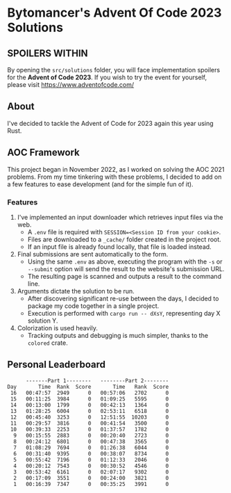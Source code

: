# Bytomancer's Advent Of Code 2023 Solutions

## SPOILERS WITHIN

By opening the `src/solutions` folder,
you will face implementation spoilers for the **Advent of Code 2023**.
If you wish to try the event for yourself,
please visit https://www.adventofcode.com/

## About

I've decided to tackle the Advent of Code for 2023 again this year using Rust.

## AOC Framework

This project began in November 2022,
as I worked on solving the AOC 2021 problems.
From my time tinkering with these problems,
I decided to add on a few features to ease development
(and for the simple fun of it).

### Features

1. I've implemented an input downloader which retrieves input files via the web.
   - A `.env` file is required with `SESSION=<Session ID from your cookie>`.
   - Files are downloaded to a `_cache/` folder created in the project root.
   - If an input file is already found locally, that file is loaded instead.
2. Final submissions are sent automatically to the form.
   - Using the same `.env` as above,
     executing the program with the `-s` or `--submit`
     option will send the result to the website's submission URL.
   - The resulting page is scanned and outputs a result to the command line.
3. Arguments dictate the solution to be run.
   - After discovering significant re-use between the days,
     I decided to package my code together in a single project.
   - Execution is performed with `cargo run -- dXsY`,
     representing day X solution Y.
4. Colorization is used heavily.
   - Tracking outputs and debugging is much simpler,
     thanks to the `colored` crate.

## Personal Leaderboard

```
      -------Part 1--------   --------Part 2--------
Day       Time  Rank  Score       Time   Rank  Score
 16   00:47:57  2949      0   00:57:06   2702      0
 15   00:11:25  3984      0   01:09:25   5595      0
 14   00:13:00  1799      0   00:42:13   1364      0
 13   01:28:25  6004      0   02:53:11   6518      0
 12   00:45:40  3253      0   12:51:55  10203      0
 11   00:29:57  3816      0   00:41:54   3500      0
 10   00:39:33  2253      0   01:37:57   1782      0
  9   00:15:55  2883      0   00:20:40   2723      0
  8   00:24:12  6801      0   00:47:38   3565      0
  7   01:08:29  7694      0   01:26:38   6044      0
  6   00:31:40  9395      0   00:38:07   8734      0
  5   00:55:42  7196      0   01:12:33   2046      0
  4   00:20:12  7543      0   00:30:52   4546      0
  3   00:53:42  6161      0   02:07:17   9302      0
  2   00:17:09  3551      0   00:24:00   3821      0
  1   00:16:39  7347      0   00:35:25   3991      0
```
